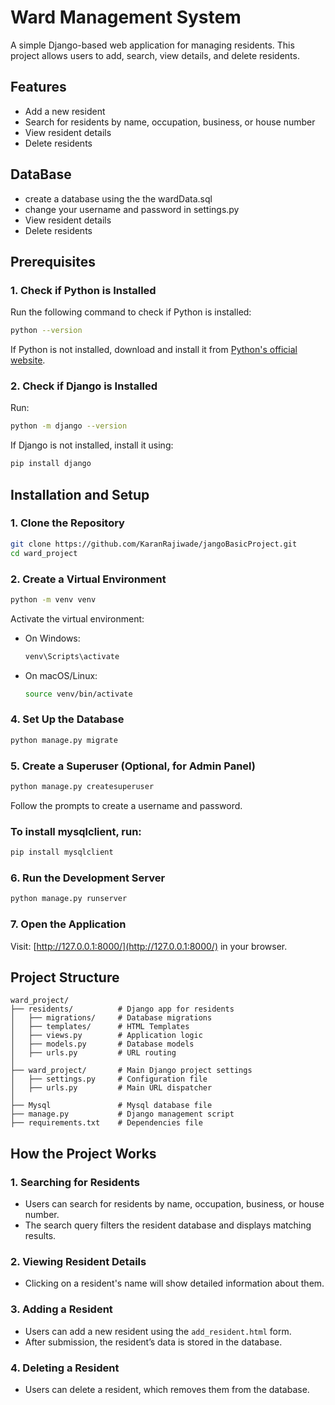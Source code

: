 # Ward Management System

A simple Django-based web application for managing residents. This project allows users to add, search, view details, and delete residents.

## Features
- Add a new resident
- Search for residents by name, occupation, business, or house number
- View resident details
- Delete residents

## DataBase
- create a database using the the wardData.sql
- change your username and password in settings.py 
- View resident details
- Delete residents

## Prerequisites
### 1. Check if Python is Installed
Run the following command to check if Python is installed:
```bash
python --version
```
If Python is not installed, download and install it from [Python's official website](https://www.python.org/downloads/).

### 2. Check if Django is Installed
Run:
```bash
python -m django --version
```
If Django is not installed, install it using:
```bash
pip install django
```

## Installation and Setup

### 1. Clone the Repository
```bash
git clone https://github.com/KaranRajiwade/jangoBasicProject.git
cd ward_project
```

### 2. Create a Virtual Environment
```bash
python -m venv venv
```
Activate the virtual environment:
- On Windows:
  ```bash
  venv\Scripts\activate
  ```
- On macOS/Linux:
  ```bash
  source venv/bin/activate
  ```


### 4. Set Up the Database
```bash
python manage.py migrate
```

### 5. Create a Superuser (Optional, for Admin Panel)
```bash
python manage.py createsuperuser
```
Follow the prompts to create a username and password.

### To install mysqlclient, run:
```bash
pip install mysqlclient
```
<!-- ### If you run into issues installing mysqlclient (such as on Windows), you can use PyMySQL as an alternative. To install PyMySQL, run:
```bash
pip install pymysql
```

### Then, you’ll need to add this in your __init__.py to tell Django to use PyMySQL:
```bash
import pymysql
pymysql.install_as_MySQLdb()
``` -->




### 6. Run the Development Server
```bash
python manage.py runserver
```

### 7. Open the Application
Visit: [http://127.0.0.1:8000/](http://127.0.0.1:8000/) in your browser.

## Project Structure
```
ward_project/
├── residents/          # Django app for residents
│   ├── migrations/     # Database migrations
│   ├── templates/      # HTML Templates
│   ├── views.py        # Application logic
│   ├── models.py       # Database models
│   ├── urls.py         # URL routing
│
├── ward_project/       # Main Django project settings
│   ├── settings.py     # Configuration file
│   ├── urls.py         # Main URL dispatcher
│
├── Mysql               # Mysql database file
├── manage.py           # Django management script
├── requirements.txt    # Dependencies file
```

## How the Project Works
### 1. Searching for Residents
- Users can search for residents by name, occupation, business, or house number.
- The search query filters the resident database and displays matching results.

### 2. Viewing Resident Details
- Clicking on a resident's name will show detailed information about them.

### 3. Adding a Resident
- Users can add a new resident using the `add_resident.html` form.
- After submission, the resident’s data is stored in the database.

### 4. Deleting a Resident
- Users can delete a resident, which removes them from the database.




